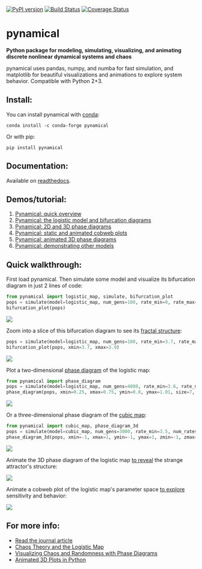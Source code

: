 [![PyPI version](https://badge.fury.io/py/pynamical.svg)](https://badge.fury.io/py/pynamical)
[![Build Status](https://travis-ci.org/gboeing/pynamical.svg?branch=master)](https://travis-ci.org/gboeing/pynamical)
[![Coverage Status](https://coveralls.io/repos/github/gboeing/pynamical/badge.svg?branch=master)](https://coveralls.io/github/gboeing/pynamical?branch=master)

# pynamical

**Python package for modeling, simulating, visualizing, and animating discrete nonlinear dynamical systems and chaos**

pynamical uses pandas, numpy, and numba for fast simulation, and matplotlib for beautiful visualizations and animations to explore system behavior. Compatible with Python 2+3.


## Install:

You can install pynamical with [conda](https://anaconda.org/conda-forge/pynamical):

```
conda install -c conda-forge pynamical
```

Or with pip:

```
pip install pynamical
```

## Documentation:

Available on [readthedocs](https://pynamical.readthedocs.io/en/latest/).

## Demos/tutorial:
  1. [Pynamical: quick overview](examples/pynamical-quick-overview.ipynb)
  1. [Pynamical: the logistic model and bifurcation diagrams](examples/pynamical-demo-logistic-model.ipynb)
  1. [Pynamical: 2D and 3D phase diagrams](examples/pynamical-demo-phase-diagrams.ipynb)
  1. [Pynamical: static and animated cobweb plots](examples/pynamical-demo-cobweb-plots.ipynb)
  1. [Pynamical: animated 3D phase diagrams](examples/pynamical-demo-3d-animation.ipynb)
  1. [Pynamical: demonstrating other models](examples/pynamical-demo-other-models.ipynb)

## Quick walkthrough:

First load pynamical. Then simulate some model and visualize its bifurcation diagram in just 2 lines of code:

```python
from pynamical import logistic_map, simulate, bifurcation_plot
pops = simulate(model=logistic_map, num_gens=100, rate_min=0, rate_max=4, num_rates=1000, num_discard=100)
bifurcation_plot(pops)
```

![](examples/images/readme/logistic-map-bifurcation-1.png)

Zoom into a slice of this bifurcation diagram to see its [fractal structure](examples/pynamical-demo-logistic-model.ipynb):

```python
pops = simulate(model=logistic_map, num_gens=100, rate_min=3.7, rate_max=3.9, num_rates=1000, num_discard=100)
bifurcation_plot(pops, xmin=3.7, xmax=3.9)
```
![](examples/images/readme/logistic-map-bifurcation-3.png)

Plot a two-dimensional [phase diagram](examples/pynamical-demo-phase-diagrams.ipynb) of the logistic map:

```python
from pynamical import phase_diagram
pops = simulate(model=logistic_map, num_gens=4000, rate_min=3.6, rate_max=4.0, num_rates=50, num_discard=100)
phase_diagram(pops, xmin=0.25, xmax=0.75, ymin=0.8, ymax=1.01, size=7, color='viridis')
```

![](examples/images/readme/logisitic-map-2d-phase.png)

Or a three-dimensional phase diagram of the [cubic map](examples/pynamical-demo-other-models.ipynb):

```python
from pynamical import cubic_map, phase_diagram_3d
pops = simulate(model=cubic_map, num_gens=3000, rate_min=3.5, num_rates=30, num_discard=100)
phase_diagram_3d(pops, xmin=-1, xmax=1, ymin=-1, ymax=1, zmin=-1, zmax=1, alpha=0.2, color='viridis', azim=330)
```

![](examples/images/readme/cubic-map-3d-phase.png)

Animate the 3D phase diagram of the logistic map [to reveal](examples/pynamical-demo-3d-animation.ipynb) the strange attractor's structure:

![](examples/images/phase-animate/05-logistic-3d-phase-diagram-chaotic-regime.gif)

Animate a cobweb plot of the logistic map's parameter space [to explore](examples/pynamical-demo-cobweb-plots.ipynb) sensitivity and behavior: 

![](examples/images/animated-logistic-cobweb.gif)

## For more info:
  - [Read the journal article](http://geoffboeing.com/publications/nonlinear-chaos-fractals-prediction/)
  - [Chaos Theory and the Logistic Map](http://geoffboeing.com/2015/03/chaos-theory-logistic-map/)
  - [Visualizing Chaos and Randomness with Phase Diagrams](http://geoffboeing.com/2015/04/visualizing-chaos-and-randomness/)
  - [Animated 3D Plots in Python](http://geoffboeing.com/2015/04/animated-3d-plots-python/)
  
